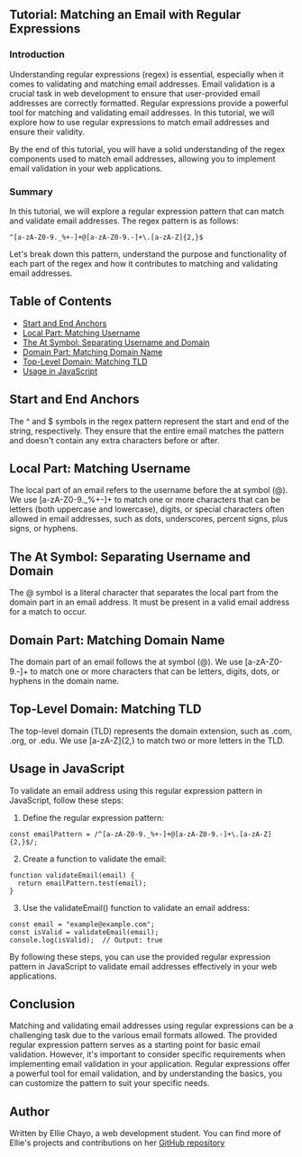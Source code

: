 ## Tutorial: Matching an Email with Regular Expressions

### Introduction

Understanding regular expressions (regex) is essential, especially when it comes to validating and matching email addresses.  Email validation is a crucial task in web development to ensure that user-provided email addresses are correctly formatted. Regular expressions provide a powerful tool for matching and validating email addresses. In this tutorial, we will explore how to use regular expressions to match email addresses and ensure their validity.

By the end of this tutorial, you will have a solid understanding of the regex components used to match email addresses, allowing you to implement email validation in your web applications.

### Summary
In this tutorial, we will explore a regular expression pattern that can match and validate email addresses. The regex pattern is as follows:

```
^[a-zA-Z0-9._%+-]+@[a-zA-Z0-9.-]+\.[a-zA-Z]{2,}$
```

Let's break down this pattern, understand the purpose and functionality of each part of the regex and how it contributes to matching and validating email addresses.



## Table of Contents

- [Start and End Anchors](#start-and-end-anchors)
- [Local Part: Matching Username](#local-part-matching-username)
- [The At Symbol: Separating Username and Domain](#the-at-symbol-separating-username-and-domain)
- [Domain Part: Matching Domain Name](#domain-part-matching-domain-name)
- [Top-Level Domain: Matching TLD](#top-level-domain-matching-tld)
- [Usage in JavaScript](#usage-in-javascript)


## Start and End Anchors
The ^ and $ symbols in the regex pattern represent the start and end of the string, respectively. They ensure that the entire email matches the pattern and doesn't contain any extra characters before or after.

## Local Part: Matching Username
The local part of an email refers to the username before the at symbol (@). We use [a-zA-Z0-9._%+-]+ to match one or more characters that can be letters (both uppercase and lowercase), digits, or special characters often allowed in email addresses, such as dots, underscores, percent signs, plus signs, or hyphens.

## The At Symbol: Separating Username and Domain
The @ symbol is a literal character that separates the local part from the domain part in an email address. It must be present in a valid email address for a match to occur.

## Domain Part: Matching Domain Name
The domain part of an email follows the at symbol (@). We use [a-zA-Z0-9.-]+ to match one or more characters that can be letters, digits, dots, or hyphens in the domain name.

## Top-Level Domain: Matching TLD
The top-level domain (TLD) represents the domain extension, such as .com, .org, or .edu. We use [a-zA-Z]{2,} to match two or more letters in the TLD.

## Usage in JavaScript

To validate an email address using this regular expression pattern in JavaScript, follow these steps:

1. Define the regular expression pattern:
```
const emailPattern = /^[a-zA-Z0-9._%+-]+@[a-zA-Z0-9.-]+\.[a-zA-Z]{2,}$/;
```

2. Create a function to validate the email:

```
function validateEmail(email) {
  return emailPattern.test(email);
}
```
3. Use the validateEmail() function to validate an email address:
```
const email = "example@example.com";
const isValid = validateEmail(email);
console.log(isValid);  // Output: true
```
By following these steps, you can use the provided regular expression pattern in JavaScript to validate email addresses effectively in your web applications.



## Conclusion
Matching and validating email addresses using regular expressions can be a challenging task due to the various email formats allowed. The provided regular expression pattern serves as a starting point for basic email validation. However, it's important to consider specific requirements when implementing email validation in your application. Regular expressions offer a powerful tool for email validation, and by understanding the basics, you can customize the pattern to suit your specific needs.

## Author
 Written by Ellie Chayo, a web development student.  You can find more of Ellie's projects and contributions on her [GitHub repository](https://github.com/elliechayo)






